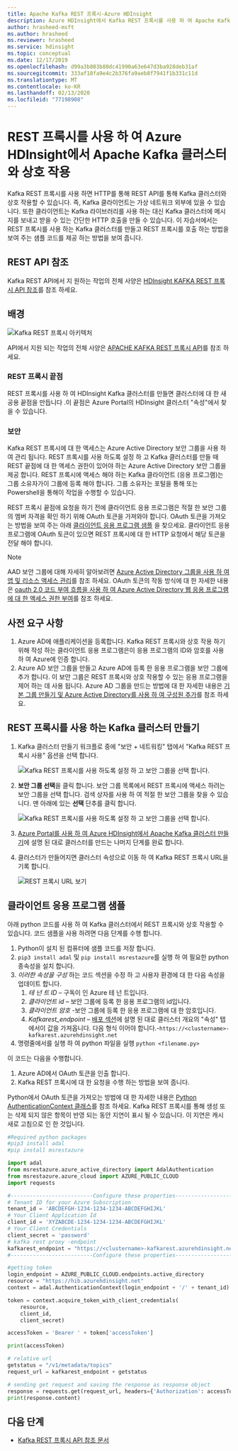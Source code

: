 ```yaml
---
title: Apache Kafka REST 프록시-Azure HDInsight
description: Azure HDInsight에서 Kafka REST 프록시를 사용 하 여 Apache Kafka 작업을 수행 하는 방법을 알아봅니다.
author: hrasheed-msft
ms.author: hrasheed
ms.reviewer: hrasheed
ms.service: hdinsight
ms.topic: conceptual
ms.date: 12/17/2019
ms.openlocfilehash: d99a3b803b80dc41990a63e647d3ba928deb31af
ms.sourcegitcommit: 333af18fa9e4c2b376fa9aeb8f7941f1b331c11d
ms.translationtype: MT
ms.contentlocale: ko-KR
ms.lasthandoff: 02/13/2020
ms.locfileid: "77198908"
---
```

# <a name="interact-with-apache-kafka-clusters-in-azure-hdinsight-using-a-rest-proxy"></a>REST 프록시를 사용 하 여 Azure HDInsight에서 Apache Kafka 클러스터와 상호 작용

Kafka REST 프록시를 사용 하면 HTTP를 통해 REST API를 통해 Kafka 클러스터와 상호 작용할 수 있습니다. 즉, Kafka 클라이언트는 가상 네트워크 외부에 있을 수 있습니다. 또한 클라이언트는 Kafka 라이브러리를 사용 하는 대신 Kafka 클러스터에 메시지를 보내고 받을 수 있는 간단한 HTTP 호출을 만들 수 있습니다. 이 자습서에서는 REST 프록시를 사용 하는 Kafka 클러스터를 만들고 REST 프록시를 호출 하는 방법을 보여 주는 샘플 코드를 제공 하는 방법을 보여 줍니다.

## <a name="rest-api-reference"></a>REST API 참조

Kafka REST API에서 지 원하는 작업의 전체 사양은 [HDInsight KAFKA REST 프록시 API 참조](https://docs.microsoft.com/rest/api/hdinsight-kafka-rest-proxy)를 참조 하세요.

## <a name="background"></a>배경

![Kafka REST 프록시 아키텍처](./media/rest-proxy/rest-proxy-architecture.png)

API에서 지원 되는 작업의 전체 사양은 [APACHE KAFKA REST 프록시 API](https://docs.microsoft.com/rest/api/hdinsight-kafka-rest-proxy)를 참조 하세요.

### <a name="rest-proxy-endpoint"></a>REST 프록시 끝점

REST 프록시를 사용 하 여 HDInsight Kafka 클러스터를 만들면 클러스터에 대 한 새 공용 끝점을 만듭니다 .이 끝점은 Azure Portal의 HDInsight 클러스터 "속성"에서 찾을 수 있습니다.

### <a name="security"></a>보안

Kafka REST 프록시에 대 한 액세스는 Azure Active Directory 보안 그룹을 사용 하 여 관리 됩니다. REST 프록시를 사용 하도록 설정 하 고 Kafka 클러스터를 만들 때 REST 끝점에 대 한 액세스 권한이 있어야 하는 Azure Active Directory 보안 그룹을 제공 합니다. REST 프록시에 액세스 해야 하는 Kafka 클라이언트 (응용 프로그램)는 그룹 소유자가이 그룹에 등록 해야 합니다. 그룹 소유자는 포털을 통해 또는 Powershell을 통해이 작업을 수행할 수 있습니다.

REST 프록시 끝점에 요청을 하기 전에 클라이언트 응용 프로그램은 적절 한 보안 그룹의 멤버 자격을 확인 하기 위해 OAuth 토큰을 가져와야 합니다. OAuth 토큰을 가져오는 방법을 보여 주는 아래 [클라이언트 응용 프로그램 샘플](#client-application-sample) 을 찾으세요. 클라이언트 응용 프로그램에 OAuth 토큰이 있으면 REST 프록시에 대 한 HTTP 요청에서 해당 토큰을 전달 해야 합니다.

> [!NOTE]  
> AAD 보안 그룹에 대해 자세히 알아보려면 [Azure Active Directory 그룹을 사용 하 여 앱 및 리소스 액세스 관리](../../active-directory/fundamentals/active-directory-manage-groups.md)를 참조 하세요. OAuth 토큰의 작동 방식에 대 한 자세한 내용은 [oauth 2.0 코드 부여 흐름을 사용 하 여 Azure Active Directory 웹 응용 프로그램에 대 한 액세스 권한 부여](../../active-directory/develop/v1-protocols-oauth-code.md)를 참조 하세요.

## <a name="prerequisites"></a>사전 요구 사항

1. Azure AD에 애플리케이션을 등록합니다. Kafka REST 프록시와 상호 작용 하기 위해 작성 하는 클라이언트 응용 프로그램은이 응용 프로그램의 ID와 암호를 사용 하 여 Azure에 인증 합니다.
1. Azure AD 보안 그룹을 만들고 Azure AD에 등록 한 응용 프로그램을 보안 그룹에 추가 합니다. 이 보안 그룹은 REST 프록시와 상호 작용할 수 있는 응용 프로그램을 제어 하는 데 사용 됩니다. Azure AD 그룹을 만드는 방법에 대 한 자세한 내용은 [기본 그룹 만들기 및 Azure Active Directory를 사용 하 여 구성원 추가](../../active-directory/fundamentals/active-directory-groups-create-azure-portal.md)를 참조 하세요.

## <a name="create-a-kafka-cluster-with-rest-proxy-enabled"></a>REST 프록시를 사용 하는 Kafka 클러스터 만들기

1. Kafka 클러스터 만들기 워크플로 중에 "보안 + 네트워킹" 탭에서 "Kafka REST 프록시 사용" 옵션을 선택 합니다.

     ![Kafka REST 프록시를 사용 하도록 설정 하 고 보안 그룹을 선택 합니다.](./media/rest-proxy/azure-portal-cluster-security-networking-kafka-rest.png)

1. **보안 그룹 선택**을 클릭 합니다. 보안 그룹 목록에서 REST 프록시에 액세스 하려는 보안 그룹을 선택 합니다. 검색 상자를 사용 하 여 적절 한 보안 그룹을 찾을 수 있습니다. 맨 아래에 있는 **선택** 단추를 클릭 합니다.

     ![Kafka REST 프록시를 사용 하도록 설정 하 고 보안 그룹을 선택 합니다.](./media/rest-proxy/azure-portal-cluster-security-networking-kafka-rest2.png)

1. [Azure Portal를 사용 하 여 Azure HDInsight에서 Apache Kafka 클러스터 만들기](https://docs.microsoft.com/azure/hdinsight/kafka/apache-kafka-get-started)에 설명 된 대로 클러스터를 만드는 나머지 단계를 완료 합니다.

1. 클러스터가 만들어지면 클러스터 속성으로 이동 하 여 Kafka REST 프록시 URL을 기록 합니다.

     ![REST 프록시 URL 보기](./media/rest-proxy/apache-kafka-rest-proxy-view-proxy-url.png)

## <a name="client-application-sample"></a>클라이언트 응용 프로그램 샘플

아래 python 코드를 사용 하 여 Kafka 클러스터에서 REST 프록시와 상호 작용할 수 있습니다. 코드 샘플을 사용 하려면 다음 단계를 수행 합니다.

1. Python이 설치 된 컴퓨터에 샘플 코드를 저장 합니다.
1. `pip3 install adal` 및 `pip install msrestazure`를 실행 하 여 필요한 python 종속성을 설치 합니다.
1. *이러한 속성을 구성* 하는 코드 섹션을 수정 하 고 사용자 환경에 대 한 다음 속성을 업데이트 합니다.
    1.  *테 넌 트 ID* – 구독이 인 Azure 테 넌 트입니다.
    1.  *클라이언트 id* – 보안 그룹에 등록 한 응용 프로그램의 id입니다.
    1.  *클라이언트 암호* -보안 그룹에 등록 한 응용 프로그램에 대 한 암호입니다.
    1.  *Kafkarest_endpoint* – [배포 섹션](#create-a-kafka-cluster-with-rest-proxy-enabled)에 설명 된 대로 클러스터 개요의 "속성" 탭에서이 값을 가져옵니다. 다음 형식 이어야 합니다.-`https://<clustername>-kafkarest.azurehdinsight.net`
3. 명령줄에서를 실행 하 여 python 파일을 실행 `python <filename.py>`

이 코드는 다음을 수행합니다.

1. Azure AD에서 OAuth 토큰을 인출 합니다.
1. Kafka REST 프록시에 대 한 요청을 수행 하는 방법을 보여 줍니다.

Python에서 OAuth 토큰을 가져오는 방법에 대 한 자세한 내용은 [Python AuthenticationContext 클래스](https://docs.microsoft.com/python/api/adal/adal.authentication_context.authenticationcontext?view=azure-python)를 참조 하세요. Kafka REST 프록시를 통해 생성 또는 삭제 되지 않은 항목이 반영 되는 동안 지연이 표시 될 수 있습니다. 이 지연은 캐시 새로 고침으로 인 한 것입니다.

```python
#Required python packages
#pip3 install adal
#pip install msrestazure

import adal
from msrestazure.azure_active_directory import AdalAuthentication
from msrestazure.azure_cloud import AZURE_PUBLIC_CLOUD
import requests

#--------------------------Configure these properties-------------------------------#
# Tenant ID for your Azure Subscription
tenant_id = 'ABCDEFGH-1234-1234-1234-ABCDEFGHIJKL'
# Your Client Application Id
client_id = 'XYZABCDE-1234-1234-1234-ABCDEFGHIJKL'
# Your Client Credentials
client_secret = 'password'
# kafka rest proxy -endpoint
kafkarest_endpoint = "https://<clustername>-kafkarest.azurehdinsight.net"
#--------------------------Configure these properties-------------------------------#

#getting token
login_endpoint = AZURE_PUBLIC_CLOUD.endpoints.active_directory
resource = "https://hib.azurehdinsight.net"
context = adal.AuthenticationContext(login_endpoint + '/' + tenant_id)

token = context.acquire_token_with_client_credentials(
    resource,
    client_id,
    client_secret)

accessToken = 'Bearer ' + token['accessToken']

print(accessToken)

# relative url
getstatus = "/v1/metadata/topics"
request_url = kafkarest_endpoint + getstatus

# sending get request and saving the response as response object
response = requests.get(request_url, headers={'Authorization': accessToken})
print(response.content)
```

## <a name="next-steps"></a>다음 단계

* [Kafka REST 프록시 API 참조 문서](https://docs.microsoft.com/rest/api/hdinsight-kafka-rest-proxy/)
